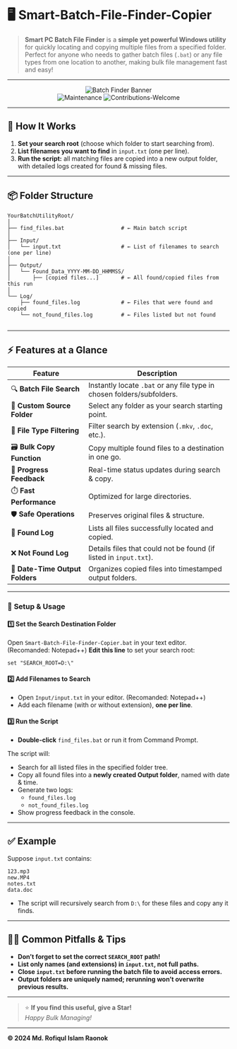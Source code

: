 # 🖥️ Smart-Batch-File-Finder-Copier

> **Smart PC Batch File Finder** is a **simple yet powerful Windows utility** for quickly locating and copying multiple files from a specified folder.  
> Perfect for anyone who needs to gather batch files (`.bat`) or any file types from one location to another, making bulk file management fast and easy!

---

<div align="center">

![Batch Finder Banner](https://img.shields.io/badge/Windows-Batch%20Utility-blue?style=for-the-badge&logo=windows)  
![Maintenance](https://img.shields.io/badge/Maintained-Yes-success?style=flat-square)
![Contributions-Welcome](https://img.shields.io/badge/Contributions-Welcome-brightgreen?style=flat-square)

</div>

---

## 🚦 How It Works

1. **Set your search root** (choose which folder to start searching from).
2. **List filenames you want to find** in `input.txt` (one per line).
3. **Run the script:** all matching files are copied into a new output folder, with detailed logs created for found & missing files.

---

## 📦 Folder Structure

```plaintext
YourBatchUtilityRoot/
│
├── find_files.bat                  # ← Main batch script
│
├── Input/
│   └── input.txt                   # ← List of filenames to search (one per line)
│
├── Output/
│   └── Found_Data_YYYY-MM-DD_HHMMSS/
│       ├── [copied files...]       # ← All found/copied files from this run
│
└── Log/
    ├── found_files.log             # ← Files that were found and copied
    └── not_found_files.log         # ← Files listed but not found


```

---

## ⚡ Features at a Glance

| Feature               | Description                                                                 |
|-----------------------|-----------------------------------------------------------------------------|
| 🔍 **Batch File Search**      | Instantly locate `.bat` or any file type in chosen folders/subfolders.    |
| 📂 **Custom Source Folder**   | Select any folder as your search starting point.                         |
| 🎯 **File Type Filtering**    | Filter search by extension (`.mkv`, `.doc`, etc.).                       |
| 🗃️ **Bulk Copy Function**     | Copy multiple found files to a destination in one go.                    |
| 💬 **Progress Feedback**      | Real-time status updates during search & copy.                           |
| ⏱️ **Fast Performance**       | Optimized for large directories.                                         |
| 🛡️ **Safe Operations**        | Preserves original files & structure.                                    |
| 📝 **Found Log**              | Lists all files successfully located and copied.                         |
| ❌ **Not Found Log**           | Details files that could not be found (if listed in `input.txt`).        |
| 📅 **Date-Time Output Folders**| Organizes copied files into timestamped output folders.                  |

---

### 🔧 **Setup & Usage**

#### 1️⃣ Set the Search Destination Folder

Open `Smart-Batch-File-Finder-Copier.bat` in your text editor. (Recomanded: Notepad++) 
**Edit this line** to set your search root:
```batch
set "SEARCH_ROOT=D:\"
```

#### 2️⃣ Add Filenames to Search

- Open `Input/input.txt` in your editor. (Recomanded: Notepad++)
- Add each filename (with or without extension), **one per line**.

#### 3️⃣ Run the Script

- **Double-click** `find_files.bat` or run it from Command Prompt.

The script will:
- Search for all listed files in the specified folder tree.
- Copy all found files into a **newly created Output folder**, named with date & time.
- Generate two logs:  
  - `found_files.log`
  - `not_found_files.log`
- Show progress feedback in the console.

---

## ✅ Example

Suppose `input.txt` contains:
```
123.mp3
new.MP4
notes.txt
data.doc
```
- The script will recursively search from `D:\` for these files and copy any it finds.

---

## 🙋‍♂️ Common Pitfalls & Tips

- **Don’t forget to set the correct `SEARCH_ROOT` path!**
- **List only names (and extensions) in `input.txt`, not full paths.**
- **Close `input.txt` before running the batch file to avoid access errors.**
- **Output folders are uniquely named; rerunning won’t overwrite previous results.**

---

> ⭐ **If you find this useful, give a Star!**  
> _Happy Bulk Managing!_

---

**© 2024 Md. Rofiqul Islam Raonok**
